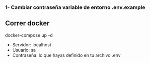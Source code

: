 ### 1- Cambiar contraseña variable de entorno .env.example


## Correr docker
docker-compose up -d


* Servidor: localhost
* Usuario: sa
* Contraseña:  lo que hayas definido en tu archivo .env


